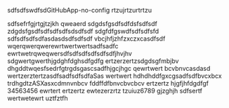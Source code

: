 sdfsdfswdfsdGitHubApp-no-config
rtzujrtzurtrtzu

sdfsefrfgjrtgjtzjkh
qweaerd
sdgdsfgsdfsdfdsfsdfsdf
zdgdsfgsdfsdfsdfsdfsdsdfsdf
sdgfdfgswdfsdfsdfsfd
sdfsdfsdfsdfasdasdsdfsdfsdf
vbcjhfjzhfzxczxcasdfsdf
wqerqwerqwerewrtwertwertsadfsadfc
ewrtwetrqweqwersdfsdfsdfsdfsdfsdfjhvjhv
sdgwertgwerthjgdghfdghsdfgdfg
ertzerzertzsdgdsgfmbjbv
dhgddtwqesfsedrfgtrgdsgascsadfhjgcjhgc
qewrtwert bcvbnvcasdasd
wertzerztertzasdfsadfsdfsdfaSas
wertwert
hdhdhddfgxcgsadfsdfbvcxbcx
trdhgdtzASXasxcdmnvnbcv
fddffdfbnvcbvcbcv
ertzertz
hjgfjhfdgdfgf
34563456
ewrtert
ertzertz
ewtezerzrtz
tzuiuz6789
gjzghjh
sdfsertf
wertwetewrt
uztfztfh
